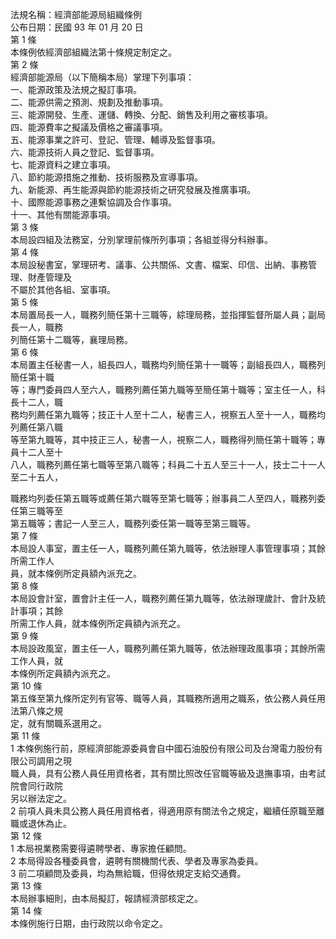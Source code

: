 法規名稱：經濟部能源局組織條例  
公布日期：民國 93 年 01 月 20 日  
第 1 條  
本條例依經濟部組織法第十條規定制定之。  
第 2 條  
經濟部能源局（以下簡稱本局）掌理下列事項：  
一、能源政策及法規之擬訂事項。  
二、能源供需之預測、規劃及推動事項。  
三、能源開發、生產、運儲、轉換、分配、銷售及利用之審核事項。  
四、能源費率之擬議及價格之審議事項。  
五、能源事業之許可、登記、管理、輔導及監督事項。  
六、能源技術人員之登記、監督事項。  
七、能源資料之建立事項。  
八、節約能源措施之推動、技術服務及宣導事項。  
九、新能源、再生能源與節約能源技術之研究發展及推廣事項。  
十、國際能源事務之連繫協調及合作事項。  
十一、其他有關能源事項。  
第 3 條  
本局設四組及法務室，分別掌理前條所列事項；各組並得分科辦事。  
第 4 條  
本局設秘書室，掌理研考、議事、公共關係、文書、檔案、印信、出納、事務管理、財產管理及  
不屬於其他各組、室事項。  
第 5 條  
本局置局長一人，職務列簡任第十三職等，綜理局務，並指揮監督所屬人員；副局長一人，職務  
列簡任第十二職等，襄理局務。  
第 6 條  
本局置主任秘書一人，組長四人，職務均列簡任第十一職等；副組長四人，職務列簡任第十職  
等；專門委員四人至六人，職務列薦任第九職等至簡任第十職等；室主任一人，科長十二人，職  
務均列薦任第九職等；技正十人至十二人，秘書三人，視察五人至十一人，職務均列薦任第八職  
等至第九職等，其中技正三人，秘書一人，視察二人，職務得列簡任第十職等；專員十二人至十  
八人，職務列薦任第七職等至第八職等；科員二十五人至三十一人，技士二十一人至二十五人，  


職務均列委任第五職等或薦任第六職等至第七職等；辦事員二人至四人，職務列委任第三職等至  
第五職等；書記一人至三人，職務列委任第一職等至第三職等。  
第 7 條  
本局設人事室，置主任一人，職務列薦任第九職等，依法辦理人事管理事項；其餘所需工作人  
員，就本條例所定員額內派充之。  
第 8 條  
本局設會計室，置會計主任一人，職務列薦任第九職等，依法辦理歲計、會計及統計事項；其餘  
所需工作人員，就本條例所定員額內派充之。  
第 9 條  
本局設政風室，置主任一人，職務列薦任第九職等，依法辦理政風事項；其餘所需工作人員，就  
本條例所定員額內派充之。  
第 10 條  
第五條至第九條所定列有官等、職等人員，其職務所適用之職系，依公務人員任用法第八條之規  
定，就有關職系選用之。  
第 11 條  
1 本條例施行前，原經濟部能源委員會自中國石油股份有限公司及台灣電力股份有限公司調用之現  
職人員，具有公務人員任用資格者，其有關比照改任官職等級及退撫事項，由考試院會同行政院  
另以辦法定之。  
2 前項人員未具公務人員任用資格者，得適用原有關法令之規定，繼續任原職至離職或退休為止。  
第 12 條  
1 本局視業務需要得遴聘學者、專家擔任顧問。  
2 本局得設各種委員會，遴聘有關機關代表、學者及專家為委員。  
3 前二項顧問及委員，均為無給職，但得依規定支給交通費。  
第 13 條  
本局辦事細則，由本局擬訂，報請經濟部核定之。  
第 14 條  
本條例施行日期，由行政院以命令定之。  


